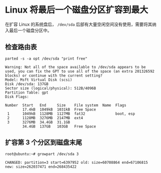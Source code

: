# Linux 将最后一个磁盘分区扩容到最大

在扩容 Linux 的系统盘后， `/dev/sda` 后部有大量空闲空间没有使用，需要将其纳入最后一个磁盘分区中。

## 检查路由表

```
parted -s -a opt /dev/sda "print free"
```

```
Warning: Not all of the space available to /dev/sda appears to be used, you can fix the GPT to use all of the space (an extra 201326592 blocks) or continue with the current setting?
Model: Msft Virtual Disk (scsi)
Disk /dev/sda: 137GB
Sector size (logical/physical): 512B/4096B
Partition Table: gpt
Disk Flags:

Number  Start   End     Size    File system  Name  Flags
        17.4kB  1049kB  1031kB  Free Space
 1      1049kB  1128MB  1127MB  fat32              boot, esp
 2      1128MB  3276MB  2147MB  ext4
 3      3276MB  34.4GB  31.1GB
        34.4GB  137GB   103GB   Free Space
```

## 扩容第 3 个分区到磁盘末尾

```
root@ubuntu:~# growpart /dev/sda 3
```

```
CHANGED: partition=3 start=6397952 old: size=60708864 end=67106815 new: size=262037471 end=268435422
```
